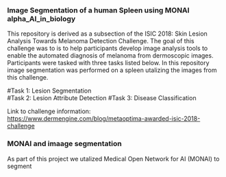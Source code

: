 ### Image Segmentation of a human Spleen using MONAI alpha_AI_in_biology

This repository is derived as a subsection of the ISIC 2018: Skin Lesion Analysis Towards Melanoma Detection Challenge. The goal of this challenge was to  is to help participants develop image analysis tools to enable the automated diagnosis of melanoma from dermoscopic images. Participants were tasked with three tasks listed below. In this repository image segmentation was performed on a spleen utalizing the images from this challenge.

#Task 1: Lesion Segmentation  
#Task 2: Lesion Attribute Detection
#Task 3: Disease Classification

Link to challenge information: https://www.dermengine.com/blog/metaoptima-awarded-isic-2018-challenge

### MONAI and imaage segmentation
As part of this project we utalized Medical Open Network for AI (MONAI) to segment  
